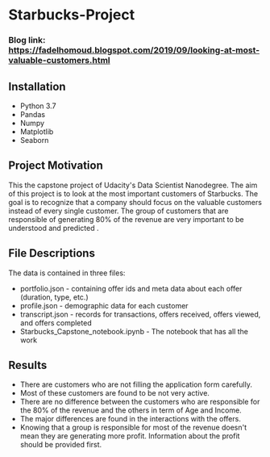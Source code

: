 # Starbucks-Project
### Blog link: https://fadelhomoud.blogspot.com/2019/09/looking-at-most-valuable-customers.html

## Installation
* Python 3.7
* Pandas
* Numpy
* Matplotlib
* Seaborn


## Project Motivation
 This the capstone project of Udacity's Data Scientist Nanodegree. The aim of this project is to look at the most important customers of Starbucks.
 The goal is to recognize that a company should focus on the valuable customers instead of every single customer. The group of customers that are responsible of generating 80% of the revenue are very important to be understood and predicted .
 
## File Descriptions
The data is contained in three files:
* portfolio.json - containing offer ids and meta data about each offer (duration, type, etc.)
* profile.json - demographic data for each customer
* transcript.json - records for transactions, offers received, offers viewed, and offers completed
* Starbucks_Capstone_notebook.ipynb  - The notebook that has all the work

## Results
* There are customers who are not filling the application form carefully.
* Most of these customers are found to be not very active.
* There are no difference between the customers who are responsible for the 80% of the revenue and the others in term of Age and Income.
* The major differences are found in the interactions with the offers.
* Knowing that a group is responsible for most of the revenue doesn't mean they are generating more profit. Information about the profit should be provided first.

 
